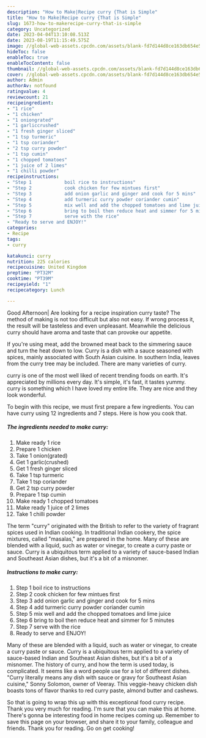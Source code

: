 ```yaml
---
description: "How to Make|Recipe curry {That is Simple"
title: "How to Make|Recipe curry {That is Simple"
slug: 1673-how-to-makerecipe-curry-that-is-simple
category: Uncategorized
date: 2023-04-04T13:10:08.513Z
date: 2023-08-19T11:15:49.575Z
image: //global-web-assets.cpcdn.com/assets/blank-fd7d144d8ce163db654e5a02c40b08a2775adb7897d16e4062681dc7e1b2800f.png
hideToc: false
enableToc: true
enableTocContent: false
thumbnail: //global-web-assets.cpcdn.com/assets/blank-fd7d144d8ce163db654e5a02c40b08a2775adb7897d16e4062681dc7e1b2800f.png
cover: //global-web-assets.cpcdn.com/assets/blank-fd7d144d8ce163db654e5a02c40b08a2775adb7897d16e4062681dc7e1b2800f.png
author: Admin
authorAv: notfound
ratingvalue: 4
reviewcount: 21
recipeingredient:
- "1 rice"
- "1 chicken"
- "1 oniongrated"
- "1 garliccrushed"
- "1 fresh ginger sliced"
- "1 tsp turmeric"
- "1 tsp coriander"
- "2 tsp curry powder"
- "1 tsp cumin"
- "1 chopped tomatoes"
- "1 juice of 2 limes"
- "1 chilli powder"
recipeinstructions:
- "Step 1            boil rice to instructions"
- "Step 2            cook chicken for few mintues first"
- "Step 3            add onion garlic and ginger and cook for 5 mins"
- "Step 4            add turmeric curry powder coriander cumin"
- "Step 5            mix well and add the chopped tomatoes and lime juice"
- "Step 6            bring to boil then reduce heat and simmer for 5 minutes"
- "Step 7            serve with the rice"
- "Ready to serve and ENJOY!"
categories:
- Recipe
tags:
- curry

katakunci: curry 
nutrition: 225 calories
recipecuisine: United Kingdom
preptime: "PT32M"
cooktime: "PT39M"
recipeyield: "1"
recipecategory: Lunch

---
```



Good Afternoon| Are looking for a recipe inspiration curry taste? The method of making is not too difficult but also not easy. If wrong process it, the result will be tasteless and even unpleasant. Meanwhile the delicious curry should have aroma and taste that can provoke our appetite.





If you&#39;re using meat, add the browned meat back to the simmering sauce and turn the heat down to low. Curry is a dish with a sauce seasoned with spices, mainly associated with South Asian cuisine. In southern India, leaves from the curry tree may be included. There are many varieties of curry.

curry is one of the most well liked of recent trending foods on earth. It's appreciated by millions every day. It's simple, it's fast, it tastes yummy. curry is something which I have loved my entire life. They are nice and they look wonderful.


To begin with this recipe, we must first prepare a few ingredients. You can have curry using 12 ingredients and 7 steps. Here is how you cook that.

<!--inarticleads1-->

##### The ingredients needed to make curry:

1. Make ready 1 rice
1. Prepare 1 chicken
1. Take 1 onion(grated)
1. Get 1 garlic(crushed)
1. Get 1 fresh ginger sliced
1. Take 1 tsp turmeric
1. Take 1 tsp coriander
1. Get 2 tsp curry powder
1. Prepare 1 tsp cumin
1. Make ready 1 chopped tomatoes
1. Make ready 1 juice of 2 limes
1. Take 1 chilli powder


The term &#34;curry&#34; originated with the British to refer to the variety of fragrant spices used in Indian cooking. In traditional Indian cookery, the spice mixtures, called &#34;masalas,&#34; are prepared in the home. Many of these are blended with a liquid, such as water or vinegar, to create a curry paste or sauce. Curry is a ubiquitous term applied to a variety of sauce-based Indian and Southeast Asian dishes, but it&#39;s a bit of a misnomer. 

<!--inarticleads2-->

##### Instructions to make curry:

1. Step 1            boil rice to instructions
1. Step 2            cook chicken for few mintues first
1. Step 3            add onion garlic and ginger and cook for 5 mins
1. Step 4            add turmeric curry powder coriander cumin
1. Step 5            mix well and add the chopped tomatoes and lime juice
1. Step 6            bring to boil then reduce heat and simmer for 5 minutes
1. Step 7            serve with the rice
1. Ready to serve and ENJOY!

Many of these are blended with a liquid, such as water or vinegar, to create a curry paste or sauce. Curry is a ubiquitous term applied to a variety of sauce-based Indian and Southeast Asian dishes, but it&#39;s a bit of a misnomer. The history of curry, and how the term is used today, is complicated. It seems like a word people use for a lot of different dishes. &#34;Curry literally means any dish with sauce or gravy for Southeast Asian cuisine,&#34; Sonny Solomon, owner of Veeray. This veggie-heavy chicken dish boasts tons of flavor thanks to red curry paste, almond butter and cashews. 

So that is going to wrap this up with this exceptional food curry recipe. Thank you very much for reading. I'm sure that you can make this at home. There's gonna be interesting food in home recipes coming up. Remember to save this page on your browser, and share it to your family, colleague and friends. Thank you for reading. Go on get cooking!
